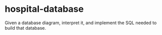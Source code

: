 # hospital-database
Given a database diagram, interpret it, and implement the SQL needed to build that database.
